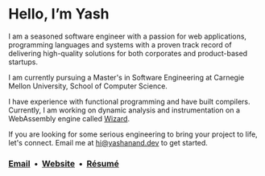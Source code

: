 # Hello, I’m Yash

I am a seasoned software engineer with a passion for web applications, programming languages and systems with a proven track record of delivering high-quality solutions for both corporates and product-based startups.

I am currently pursuing a Master's in Software Engineering at Carnegie Mellon University, School of Computer Science.

I have experience with functional programming and have built compilers. Currently, I am working on dynamic analysis and instrumentation on a WebAssembly engine called [Wizard](https://github.com/titzer/wizard-engine).

If you are looking for some serious engineering to bring your project to life, let's connect. Email me at hi@yashanand.dev to get started.

### [Email](mailto:hi@yashanand.dev) &nbsp;•&nbsp; [Website](https://yashanand.dev) &nbsp;•&nbsp; [Résumé](https://resume.yashanand.dev) 

